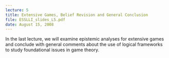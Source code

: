 ```yaml
---
lecture: 5
title: Extensive Games, Belief Revision and General Conclusion
file: ESSLLI_slides_L5.pdf
date: August 15, 2008
---
```

In the last lecture, we will examine epistemic analyses for extensive games
and conclude with general comments about the use of logical frameworks to
study foundational issues in game theory.